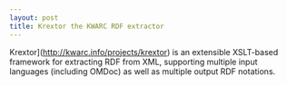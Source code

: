 ```yaml
---
layout: post
title: Krextor the KWARC RDF extractor
---
```

Krextor](http://kwarc.info/projects/krextor) is an extensible XSLT-based framework for extracting RDF from XML, supporting multiple input languages (including OMDoc) as well as multiple output RDF notations.
